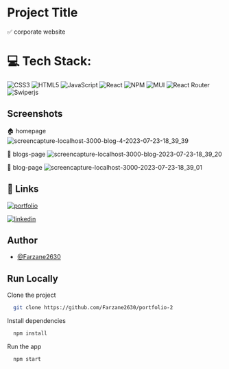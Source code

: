 
# Project Title

✅ corporate website

# 💻 Tech Stack:
![CSS3](https://img.shields.io/badge/css3-%231572B6.svg?style=plastic&logo=css3&logoColor=white) ![HTML5](https://img.shields.io/badge/html5-%23E34F26.svg?style=plastic&logo=html5&logoColor=white) ![JavaScript](https://img.shields.io/badge/javascript-%23323330.svg?style=plastic&logo=javascript&logoColor=%23F7DF1E)  ![React](https://img.shields.io/badge/react-%2320232a.svg?style=plastic&logo=react&logoColor=%2361DAFB) ![NPM](https://img.shields.io/badge/NPM-%23000000.svg?style=plastic&logo=npm&logoColor=white) ![MUI](https://img.shields.io/badge/MUI-%230081CB.svg?style=plastic&logo=material-ui&logoColor=white)  ![React Router](https://img.shields.io/badge/React_Router-CA4245?style=plastic&logo=react-router&logoColor=white) ![Swiperjs](https://img.shields.io/badge/swiper-js-DB7093?style=plastic&logo=styled-components&logoColor=white)

## Screenshots
🏠 homepage
![screencapture-localhost-3000-blog-4-2023-07-23-18_39_39](https://github.com/Farzane2630/portfolio-2/assets/110881082/dc5e4c63-2113-45ad-a5a4-09e064984b9a)

💌 blogs-page
![screencapture-localhost-3000-blog-2023-07-23-18_39_20](https://github.com/Farzane2630/portfolio-2/assets/110881082/9e0f139a-2145-43c7-9cf4-2d149ed7d83b)

💫 blog-page
![screencapture-localhost-3000-2023-07-23-18_39_01](https://github.com/Farzane2630/portfolio-2/assets/110881082/1a531e4e-8c67-4354-be56-73cd1614100e)

## 🔗 Links
[![portfolio](https://img.shields.io/badge/github-000?style=for-the-badge&logo=github&logoColor=white)](https://github.com/Farzane2630)

[![linkedin](https://img.shields.io/badge/linkedin-0A66C2?style=for-the-badge&logo=linkedin&logoColor=white)](https://www.linkedin.com/in/farzane-kazemi/)



## Author

- [@Farzane2630](https://github.com/Farzane2630)


## Run Locally

Clone the project

```bash
  git clone https://github.com/Farzane2630/portfolio-2
```

Install dependencies

```bash
  npm install
```

Run the app

```bash
  npm start
```
